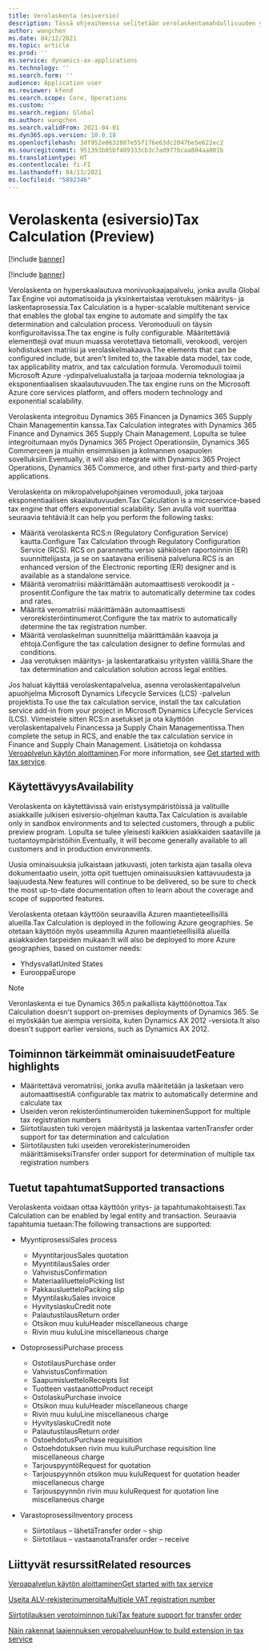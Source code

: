 ```yaml
---
title: Verolaskenta (esiversio)
description: Tässä ohjeaiheessa selitetään verolaskentamahdollisuuden yleinen laajuus ja ominaisuudet.
author: wangchen
ms.date: 04/12/2021
ms.topic: article
ms.prod: ''
ms.service: dynamics-ax-applications
ms.technology: ''
ms.search.form: ''
audience: Application user
ms.reviewer: kfend
ms.search.scope: Core, Operations
ms.custom: ''
ms.search.region: Global
ms.author: wangchen
ms.search.validFrom: 2021-04-01
ms.dyn365.ops.version: 10.0.18
ms.openlocfilehash: 3df952e0632807e55f176e63dc2047be5e622ec2
ms.sourcegitcommit: 951393b05bf409333cb3c7ad977bcaa804aa801b
ms.translationtype: HT
ms.contentlocale: fi-FI
ms.lasthandoff: 04/13/2021
ms.locfileid: "5892346"
---
```

# <a name="tax-calculation-preview"></a><span data-ttu-id="8867b-103">Verolaskenta (esiversio)</span><span class="sxs-lookup"><span data-stu-id="8867b-103">Tax Calculation (Preview)</span></span>

[!include [banner](../includes/banner.md)]

[!include [banner](../includes/preview-banner.md)]

<span data-ttu-id="8867b-104">Verolaskenta on hyperskaalautuva monivuokaajapalvelu, jonka avulla Global Tax Engine voi automatisoida ja yksinkertaistaa verotuksen määritys- ja laskentaprosessia.</span><span class="sxs-lookup"><span data-stu-id="8867b-104">Tax Calculation is a hyper-scalable multitenant service that enables the global tax engine to automate and simplify the tax determination and calculation process.</span></span> <span data-ttu-id="8867b-105">Veromoduuli on täysin konfiguroitavissa.</span><span class="sxs-lookup"><span data-stu-id="8867b-105">The tax engine is fully configurable.</span></span> <span data-ttu-id="8867b-106">Määritettäviä elementtejä ovat muun muassa verotettava tietomalli, verokoodi, verojen kohdistuksen matriisi ja verolaskelmakaava.</span><span class="sxs-lookup"><span data-stu-id="8867b-106">The elements that can be configured include, but aren't limited to, the taxable data model, tax code, tax applicability matrix, and tax calculation formula.</span></span> <span data-ttu-id="8867b-107">Veromoduuli toimii Microsoft Azure -ydinpalvelualustalla ja tarjoaa modernia teknologiaa ja eksponentiaalisen skaalautuvuuden.</span><span class="sxs-lookup"><span data-stu-id="8867b-107">The tax engine runs on the Microsoft Azure core services platform, and offers modern technology and exponential scalability.</span></span>

<span data-ttu-id="8867b-108">Verolaskenta integroituu Dynamics 365 Financen ja Dynamics 365 Supply Chain Managementin kanssa.</span><span class="sxs-lookup"><span data-stu-id="8867b-108">Tax Calculation integrates with Dynamics 365 Finance and Dynamics 365 Supply Chain Management.</span></span> <span data-ttu-id="8867b-109">Lopulta se tulee integroitumaan myös Dynamics 365 Project Operationsiin, Dynamics 365 Commerceen ja muihin ensimmäisen ja kolmannen osapuolen sovelluksiin.</span><span class="sxs-lookup"><span data-stu-id="8867b-109">Eventually, it will also integrate with Dynamics 365 Project Operations, Dynamics 365 Commerce, and other first-party and third-party applications.</span></span>

<span data-ttu-id="8867b-110">Verolaskenta on mikropalvelupohjainen veromoduuli, joka tarjoaa eksponentiaalisen skaalautuvuuden.</span><span class="sxs-lookup"><span data-stu-id="8867b-110">Tax Calculation is a microservice-based tax engine that offers exponential scalability.</span></span> <span data-ttu-id="8867b-111">Sen avulla voit suorittaa seuraavia tehtäviä:</span><span class="sxs-lookup"><span data-stu-id="8867b-111">It can help you perform the following tasks:</span></span>

- <span data-ttu-id="8867b-112">Määritä verolaskenta RCS:n (Regulatory Configuration Service) kautta.</span><span class="sxs-lookup"><span data-stu-id="8867b-112">Configure Tax Calculation through Regulatory Configuration Service (RCS).</span></span> <span data-ttu-id="8867b-113">RCS on parannettu versio sähköisen raportoinnin (ER) suunnittelijasta, ja se on saatavana erillisenä palveluna.</span><span class="sxs-lookup"><span data-stu-id="8867b-113">RCS is an enhanced version of the Electronic reporting (ER) designer and is available as a standalone service.</span></span>
- <span data-ttu-id="8867b-114">Määritä veromatriisi määrittämään automaattisesti verokoodit ja -prosentit.</span><span class="sxs-lookup"><span data-stu-id="8867b-114">Configure the tax matrix to automatically determine tax codes and rates.</span></span>
- <span data-ttu-id="8867b-115">Määritä veromatriisi määrittämään automaattisesti verorekisteröintinumerot.</span><span class="sxs-lookup"><span data-stu-id="8867b-115">Configure the tax matrix to automatically determine the tax registration number.</span></span>
- <span data-ttu-id="8867b-116">Määritä verolaskelman suunnittelija määrittämään kaavoja ja ehtoja.</span><span class="sxs-lookup"><span data-stu-id="8867b-116">Configure the tax calculation designer to define formulas and conditions.</span></span>
- <span data-ttu-id="8867b-117">Jaa verotuksen määritys- ja laskentaratkaisu yritysten välillä.</span><span class="sxs-lookup"><span data-stu-id="8867b-117">Share the tax determination and calculation solution across legal entities.</span></span>

<span data-ttu-id="8867b-118">Jos haluat käyttää verolaskentapalvelua, asenna verolaskentapalvelun apuohjelma Microsoft Dynamics Lifecycle Services (LCS) -palvelun projektista.</span><span class="sxs-lookup"><span data-stu-id="8867b-118">To use the tax calculation service, install the tax calculation service add-in from your project in Microsoft Dynamics Lifecycle Services (LCS).</span></span> <span data-ttu-id="8867b-119">Viimeistele sitten RCS:n asetukset ja ota käyttöön verolaskentapalvelu Financessa ja Supply Chain Managementissa.</span><span class="sxs-lookup"><span data-stu-id="8867b-119">Then complete the setup in RCS, and enable the tax calculation service in Finance and Supply Chain Management.</span></span> <span data-ttu-id="8867b-120">Lisätietoja on kohdassa [Veroaplvelun käytön aloittaminen](./global-get-started-with-tax-calculation-service.md).</span><span class="sxs-lookup"><span data-stu-id="8867b-120">For more information, see [Get started with tax service](./global-get-started-with-tax-calculation-service.md).</span></span>

## <a name="availability"></a><span data-ttu-id="8867b-121">Käytettävyys</span><span class="sxs-lookup"><span data-stu-id="8867b-121">Availability</span></span>

<span data-ttu-id="8867b-122">Verolaskenta on käytettävissä vain eristysympäristöissä ja valituille asiakkaille julkisen esiversio-ohjelman kautta.</span><span class="sxs-lookup"><span data-stu-id="8867b-122">Tax Calculation is available only in sandbox environments and to selected customers, through a public preview program.</span></span> <span data-ttu-id="8867b-123">Lopulta se tulee yleisesti kaikkien asiakkaiden saataville ja tuotantoympäristöihin.</span><span class="sxs-lookup"><span data-stu-id="8867b-123">Eventually, it will become generally available to all customers and in production environments.</span></span>

<span data-ttu-id="8867b-124">Uusia ominaisuuksia julkaistaan jatkuvasti, joten tarkista ajan tasalla oleva dokumentaatio usein, jotta opit tuettujen ominaisuuksien kattavuudesta ja laajuudesta.</span><span class="sxs-lookup"><span data-stu-id="8867b-124">New features will continue to be delivered, so be sure to check the most up-to-date documentation often to learn about the coverage and scope of supported features.</span></span>

<span data-ttu-id="8867b-125">Verolaskenta otetaan käyttöön seuraavilla Azuren maantieteellisillä alueilla.</span><span class="sxs-lookup"><span data-stu-id="8867b-125">Tax Calculation is deployed in the following Azure geographies.</span></span> <span data-ttu-id="8867b-126">Se otetaan käyttöön myös useammilla Azuren maantieteellisillä alueilla asiakkaiden tarpeiden mukaan:</span><span class="sxs-lookup"><span data-stu-id="8867b-126">It will also be deployed to more Azure geographies, based on customer needs:</span></span>

- <span data-ttu-id="8867b-127">Yhdysvallat</span><span class="sxs-lookup"><span data-stu-id="8867b-127">United States</span></span>
- <span data-ttu-id="8867b-128">Eurooppa</span><span class="sxs-lookup"><span data-stu-id="8867b-128">Europe</span></span>

> [!NOTE]
> <span data-ttu-id="8867b-129">Veronlaskenta ei tue Dynamics 365:n paikallista käyttöönottoa.</span><span class="sxs-lookup"><span data-stu-id="8867b-129">Tax Calculation doesn't support on-premises deployments of Dynamics 365.</span></span> <span data-ttu-id="8867b-130">Se ei myöskään tue aiempia versioita, kuten Dynamics AX 2012 -versiota.</span><span class="sxs-lookup"><span data-stu-id="8867b-130">It also doesn't support earlier versions, such as Dynamics AX 2012.</span></span>

## <a name="feature-highlights"></a><span data-ttu-id="8867b-131">Toiminnon tärkeimmät ominaisuudet</span><span class="sxs-lookup"><span data-stu-id="8867b-131">Feature highlights</span></span>

- <span data-ttu-id="8867b-132">Määritettävä veromatriisi, jonka avulla määritetään ja lasketaan vero automaattisesti</span><span class="sxs-lookup"><span data-stu-id="8867b-132">A configurable tax matrix to automatically determine and calculate tax</span></span>
- <span data-ttu-id="8867b-133">Useiden veron rekisteröintinumeroiden tukeminen</span><span class="sxs-lookup"><span data-stu-id="8867b-133">Support for multiple tax registration numbers</span></span>
- <span data-ttu-id="8867b-134">Siirtotilausten tuki verojen määritystä ja laskentaa varten</span><span class="sxs-lookup"><span data-stu-id="8867b-134">Transfer order support for tax determination and calculation</span></span>
- <span data-ttu-id="8867b-135">Siirtotilausten tuki useiden verorekisterinumeroiden määrittämiseksi</span><span class="sxs-lookup"><span data-stu-id="8867b-135">Transfer order support for determination of multiple tax registration numbers</span></span>

## <a name="supported-transactions"></a><span data-ttu-id="8867b-136">Tuetut tapahtumat</span><span class="sxs-lookup"><span data-stu-id="8867b-136">Supported transactions</span></span>

<span data-ttu-id="8867b-137">Verolaskenta voidaan ottaa käyttöön yritys- ja tapahtumakohtaisesti.</span><span class="sxs-lookup"><span data-stu-id="8867b-137">Tax Calculation can be enabled by legal entity and transaction.</span></span> <span data-ttu-id="8867b-138">Seuraavia tapahtumia tuetaan:</span><span class="sxs-lookup"><span data-stu-id="8867b-138">The following transactions are supported:</span></span>

- <span data-ttu-id="8867b-139">Myyntiprosessi</span><span class="sxs-lookup"><span data-stu-id="8867b-139">Sales process</span></span>

    - <span data-ttu-id="8867b-140">Myyntitarjous</span><span class="sxs-lookup"><span data-stu-id="8867b-140">Sales quotation</span></span>
    - <span data-ttu-id="8867b-141">Myyntitilaus</span><span class="sxs-lookup"><span data-stu-id="8867b-141">Sales order</span></span>
    - <span data-ttu-id="8867b-142">Vahvistus</span><span class="sxs-lookup"><span data-stu-id="8867b-142">Confirmation</span></span>
    - <span data-ttu-id="8867b-143">Materiaaliluettelo</span><span class="sxs-lookup"><span data-stu-id="8867b-143">Picking list</span></span>
    - <span data-ttu-id="8867b-144">Pakkausluettelo</span><span class="sxs-lookup"><span data-stu-id="8867b-144">Packing slip</span></span>
    - <span data-ttu-id="8867b-145">Myyntilasku</span><span class="sxs-lookup"><span data-stu-id="8867b-145">Sales invoice</span></span>
    - <span data-ttu-id="8867b-146">Hyvityslasku</span><span class="sxs-lookup"><span data-stu-id="8867b-146">Credit note</span></span>
    - <span data-ttu-id="8867b-147">Palautustilaus</span><span class="sxs-lookup"><span data-stu-id="8867b-147">Return order</span></span>
    - <span data-ttu-id="8867b-148">Otsikon muu kulu</span><span class="sxs-lookup"><span data-stu-id="8867b-148">Header miscellaneous charge</span></span>
    - <span data-ttu-id="8867b-149">Rivin muu kulu</span><span class="sxs-lookup"><span data-stu-id="8867b-149">Line miscellaneous charge</span></span>

- <span data-ttu-id="8867b-150">Ostoprosessi</span><span class="sxs-lookup"><span data-stu-id="8867b-150">Purchase process</span></span>

    - <span data-ttu-id="8867b-151">Ostotilaus</span><span class="sxs-lookup"><span data-stu-id="8867b-151">Purchase order</span></span>
    - <span data-ttu-id="8867b-152">Vahvistus</span><span class="sxs-lookup"><span data-stu-id="8867b-152">Confirmation</span></span>
    - <span data-ttu-id="8867b-153">Saapumisluettelo</span><span class="sxs-lookup"><span data-stu-id="8867b-153">Receipts list</span></span>
    - <span data-ttu-id="8867b-154">Tuotteen vastaanotto</span><span class="sxs-lookup"><span data-stu-id="8867b-154">Product receipt</span></span>
    - <span data-ttu-id="8867b-155">Ostolasku</span><span class="sxs-lookup"><span data-stu-id="8867b-155">Purchase invoice</span></span>
    - <span data-ttu-id="8867b-156">Otsikon muu kulu</span><span class="sxs-lookup"><span data-stu-id="8867b-156">Header miscellaneous charge</span></span>
    - <span data-ttu-id="8867b-157">Rivin muu kulu</span><span class="sxs-lookup"><span data-stu-id="8867b-157">Line miscellaneous charge</span></span>
    - <span data-ttu-id="8867b-158">Hyvityslasku</span><span class="sxs-lookup"><span data-stu-id="8867b-158">Credit note</span></span>
    - <span data-ttu-id="8867b-159">Palautustilaus</span><span class="sxs-lookup"><span data-stu-id="8867b-159">Return order</span></span>
    - <span data-ttu-id="8867b-160">Ostoehdotus</span><span class="sxs-lookup"><span data-stu-id="8867b-160">Purchase requisition</span></span>
    - <span data-ttu-id="8867b-161">Ostoehdotuksen rivin muu kulu</span><span class="sxs-lookup"><span data-stu-id="8867b-161">Purchase requisition line miscellaneous charge</span></span>
    - <span data-ttu-id="8867b-162">Tarjouspyyntö</span><span class="sxs-lookup"><span data-stu-id="8867b-162">Request for quotation</span></span>
    - <span data-ttu-id="8867b-163">Tarjouspyynnön otsikon muu kulu</span><span class="sxs-lookup"><span data-stu-id="8867b-163">Request for quotation header miscellaneous charge</span></span>
    - <span data-ttu-id="8867b-164">Tarjouspyynnön rivin muu kulu</span><span class="sxs-lookup"><span data-stu-id="8867b-164">Request for quotation line miscellaneous charge</span></span>

- <span data-ttu-id="8867b-165">Varastoprosessi</span><span class="sxs-lookup"><span data-stu-id="8867b-165">Inventory process</span></span>

    - <span data-ttu-id="8867b-166">Siirtotilaus – lähetä</span><span class="sxs-lookup"><span data-stu-id="8867b-166">Transfer order – ship</span></span>
    - <span data-ttu-id="8867b-167">Siirtotilaus – vastaanota</span><span class="sxs-lookup"><span data-stu-id="8867b-167">Transfer order – receive</span></span>

## <a name="related-resources"></a><span data-ttu-id="8867b-168">Liittyvät resurssit</span><span class="sxs-lookup"><span data-stu-id="8867b-168">Related resources</span></span>

[<span data-ttu-id="8867b-169">Veroapalvelun käytön aloittaminen</span><span class="sxs-lookup"><span data-stu-id="8867b-169">Get started with tax service</span></span>](./global-get-started-with-tax-calculation-service.md)

[<span data-ttu-id="8867b-170">Useita ALV-rekisterinumeroita</span><span class="sxs-lookup"><span data-stu-id="8867b-170">Multiple VAT registration number</span></span>](./emea-multiple-vat-registration-numbers.md)

[<span data-ttu-id="8867b-171">Siirtotilauksen verotoiminnon tuki</span><span class="sxs-lookup"><span data-stu-id="8867b-171">Tax feature support for transfer order</span></span>](./tasks/tax-feature-support-for-transfer-order.md)

[<span data-ttu-id="8867b-172">Näin rakennat laajennuksen veropalveluun</span><span class="sxs-lookup"><span data-stu-id="8867b-172">How to build extension in tax service</span></span>](./tax-service-add-data-fields-tax-integration-by-extension.md)